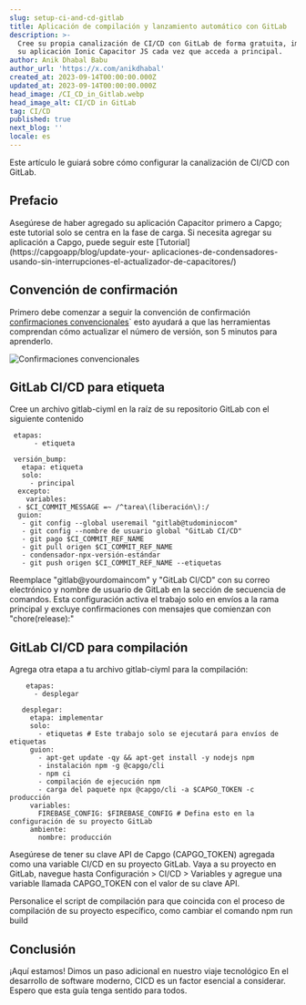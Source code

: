 ```yaml
---
slug: setup-ci-and-cd-gitlab
title: Aplicación de compilación y lanzamiento automático con GitLab
description: >-
  Cree su propia canalización de CI/CD con GitLab de forma gratuita, implemente
  su aplicación Ionic Capacitor JS cada vez que acceda a principal.
author: Anik Dhabal Babu
author_url: 'https://x.com/anikdhabal'
created_at: 2023-09-14T00:00:00.000Z
updated_at: 2023-09-14T00:00:00.000Z
head_image: /CI_CD_in_Gitlab.webp
head_image_alt: CI/CD in GitLab
tag: CI/CD
published: true
next_blog: ''
locale: es
---
```


Este artículo le guiará sobre cómo configurar la canalización de CI/CD con GitLab.

## Prefacio

Asegúrese de haber agregado su aplicación Capacitor primero a Capgo; este tutorial solo se centra en la fase de carga. Si necesita agregar su aplicación a Capgo, puede seguir este [Tutorial](https://capgoapp/blog/update-your- aplicaciones-de-condensadores-usando-sin-interrupciones-el-actualizador-de-capacitores/)

## Convención de confirmación

Primero debe comenzar a seguir la convención de confirmación [confirmaciones convencionales](https://wwwconventionalcommitsorg/en/v100/)\` esto ayudará a que las herramientas comprendan cómo actualizar el número de versión, son 5 minutos para aprenderlo.

![Confirmaciones convencionales](/conventional_commitswebp)

## GitLab CI/CD para etiqueta

Cree un archivo gitlab-ciyml en la raíz de su repositorio GitLab con el siguiente contenido

      
     etapas:
          - etiqueta

     versión_bump:
       etapa: etiqueta
       solo:
         - principal
      excepto:
        variables:
      - $CI_COMMIT_MESSAGE =~ /^tarea\(liberación\):/
      guion:
       - git config --global useremail "gitlab@tudominiocom"
       - git config --nombre de usuario global "GitLab CI/CD"
       - git pago $CI_COMMIT_REF_NAME
       - git pull origen $CI_COMMIT_REF_NAME
       - condensador-npx-versión-estándar
       - git push origen $CI_COMMIT_REF_NAME --etiquetas

Reemplace "gitlab@yourdomaincom" y "GitLab CI/CD" con su correo electrónico y nombre de usuario de GitLab en la sección de secuencia de comandos. Esta configuración activa el trabajo solo en envíos a la rama principal y excluye confirmaciones con mensajes que comienzan con "chore(release):"

## GitLab CI/CD para compilación

Agrega otra etapa a tu archivo gitlab-ciyml para la compilación:

        etapas:
          - desplegar

       desplegar:
         etapa: implementar
         solo:
           - etiquetas # Este trabajo solo se ejecutará para envíos de etiquetas
         guion:
           - apt-get update -qy && apt-get install -y nodejs npm
           - instalación npm -g @capgo/cli
           - npm ci
           - compilación de ejecución npm
           - carga del paquete npx @capgo/cli -a $CAPGO_TOKEN -c producción
         variables:
           FIREBASE_CONFIG: $FIREBASE_CONFIG # Defina esto en la configuración de su proyecto GitLab
         ambiente:
           nombre: producción

Asegúrese de tener su clave API de Capgo (CAPGO_TOKEN) agregada como una variable CI/CD en su proyecto GitLab. Vaya a su proyecto en GitLab, navegue hasta Configuración > CI/CD > Variables y agregue una variable llamada CAPGO_TOKEN con el valor de su clave API.

Personalice el script de compilación para que coincida con el proceso de compilación de su proyecto específico, como cambiar el comando npm run build

## Conclusión

¡Aquí estamos! Dimos un paso adicional en nuestro viaje tecnológico En el desarrollo de software moderno, CICD es un factor esencial a considerar. Espero que esta guía tenga sentido para todos.